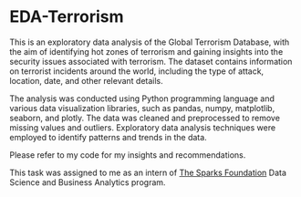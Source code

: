# EDA-Terrorism

This is an exploratory data analysis of the Global Terrorism Database, with the aim of identifying hot zones of terrorism and gaining insights into the security issues associated with terrorism. The dataset contains information on terrorist incidents around the world, including the type of attack, location, date, and other relevant details.

The analysis was conducted using Python programming language and various data visualization libraries, such as pandas, numpy, matplotlib, seaborn, and plotly. The data was cleaned and preprocessed to remove missing values and outliers. Exploratory data analysis techniques were employed to identify patterns and trends in the data.

Please refer to my code for my insights and recommendations.

This task was assigned to me as an intern of [The Sparks Foundation](https://www.thesparksfoundationsingapore.org/)
 Data Science and Business Analytics program. 
